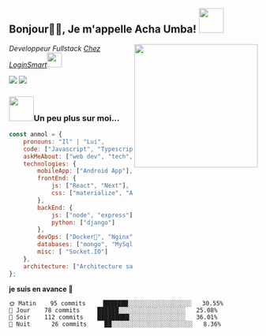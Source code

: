 <h2>Bonjour🙏🏻, Je m'appelle Acha Umba! <img src="https://media.giphy.com/media/M9gbBd9nbDrOTu1Mqx/giphy.gif" width="50"></h2>
<img align='right' src="https://media1.giphy.com/media/v1.Y2lkPTc5MGI3NjExZG15bmpqanhhanQwaTRsYTRhbGo2bmIzcGpzdzduMHcxNTJrZjEwaiZlcD12MV9pbnRlcm5hbF9naWZfYnlfaWQmY3Q9Zw/iIqmM5tTjmpOB9mpbn/giphy.webp" width="250">
<p><em>Developpeur Fullstack <a href="http://www.cleartax.in">Chez LoginSmart</a><img src="https://media.giphy.com/media/WUlplcMpOCEmTGBtBW/giphy.gif" width="30"> 
</em></p>

[![](https://img.shields.io/badge/LinkedIn-achaNdambi-blue)](https://www.linkedin.com/in/acha-ndambi-a50924249/)
[![](https://img.shields.io/badge/Gmail-achandambi@gmail.com-red)](mailto:achandambi@gmail.com)

### <img src="https://media.giphy.com/media/VgCDAzcKvsR6OM0uWg/giphy.gif" width="50">Un peu plus sur moi...  

```javascript
const anmol = {
    pronouns: "Il" | "Lui",
    code: ["Javascript", "Typescript", "Python"],
    askMeAbout: ["web dev", "tech", "app dev"],
    technologies: {
        mobileApp: ["Android App"],
        frontEnd: {
            js: ["React", "Next"],
            css: ["materialize", "Ant design", "bootstrap"]
        },
        backEnd: {
            js: ["node", "express"],
            python: ["django"]
        },
        devOps: ["Docker🐳", "Nginx"],
        databases: ["mongo", "MySql", "sqlite"],
        misc: [ "Socket.IO"]
    },
    architecture: ["Architecture sans serveur", "Applications Web progressives", "Single page applications"]
};
```

**je suis en avance 🐤** 

```text
🌞 Matin    95 commits     ███████░░░░░░░░░░░░░░░░░░   30.55% 
🌆 Jour    78 commits     ██████░░░░░░░░░░░░░░░░░░░   25.08% 
🌃 Soir    112 commits    █████████░░░░░░░░░░░░░░░░   36.01% 
🌙 Nuit      26 commits     ██░░░░░░░░░░░░░░░░░░░░░░░   8.36%

```


